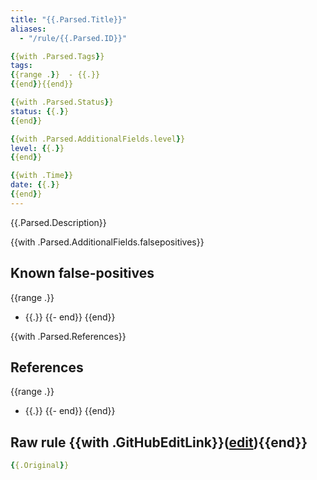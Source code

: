 ```yaml
---
title: "{{.Parsed.Title}}"
aliases:
  - "/rule/{{.Parsed.ID}}"

{{with .Parsed.Tags}}
tags:
{{range .}}  - {{.}}
{{end}}{{end}}

{{with .Parsed.Status}}
status: {{.}}
{{end}}

{{with .Parsed.AdditionalFields.level}}
level: {{.}}
{{end}}

{{with .Time}}
date: {{.}}
{{end}}
---
```


{{.Parsed.Description}}

<!--more-->

{{with .Parsed.AdditionalFields.falsepositives}}
## Known false-positives
{{range .}}
* {{.}}
{{- end}}
{{end}}

{{with .Parsed.References}}
## References
{{range .}}
* {{.}}
  {{- end}}
{{end}}

## Raw rule {{with .GitHubEditLink}}([edit]({{.}})){{end}}
```yaml
{{.Original}}
```
